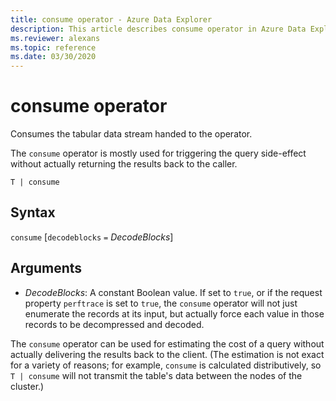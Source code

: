 ```yaml
---
title: consume operator - Azure Data Explorer
description: This article describes consume operator in Azure Data Explorer.
ms.reviewer: alexans
ms.topic: reference
ms.date: 03/30/2020
---
```

# consume operator

Consumes the tabular data stream handed to the operator.

The `consume` operator is mostly used for triggering the query side-effect without actually returning
the results back to the caller.

```kusto
T | consume
```

## Syntax

`consume` [`decodeblocks` `=` *DecodeBlocks*]

## Arguments

* *DecodeBlocks*: A constant Boolean value. If set to `true`, or if the request
  property `perftrace` is set to `true`, the `consume` operator will not just
  enumerate the records at its input, but actually force each value in those
  records to be decompressed and decoded.

The `consume` operator can be used for estimating the
cost of a query without actually delivering the results back to the client.
(The estimation is not exact for a variety of reasons; for example, `consume`
is calculated distributively, so `T | consume` will not transmit the table's
data between the nodes of the cluster.)
